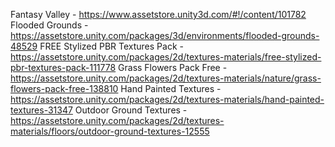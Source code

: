 Fantasy Valley - https://www.assetstore.unity3d.com/#!/content/101782
Flooded Grounds - https://assetstore.unity.com/packages/3d/environments/flooded-grounds-48529
FREE Stylized PBR Textures Pack - https://assetstore.unity.com/packages/2d/textures-materials/free-stylized-pbr-textures-pack-111778
Grass Flowers Pack Free - https://assetstore.unity.com/packages/2d/textures-materials/nature/grass-flowers-pack-free-138810
Hand Painted Textures - https://assetstore.unity.com/packages/2d/textures-materials/hand-painted-textures-31347
Outdoor Ground Textures - https://assetstore.unity.com/packages/2d/textures-materials/floors/outdoor-ground-textures-12555
